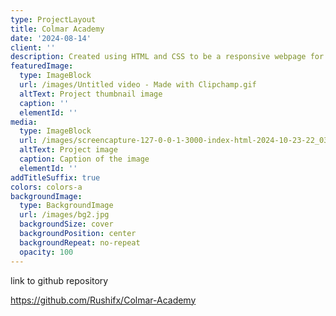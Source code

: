 ```yaml
---
type: ProjectLayout
title: Colmar Academy
date: '2024-08-14'
client: ''
description: Created using HTML and CSS to be a responsive webpage for both web and mobile
featuredImage:
  type: ImageBlock
  url: /images/Untitled video - Made with Clipchamp.gif
  altText: Project thumbnail image
  caption: ''
  elementId: ''
media:
  type: ImageBlock
  url: /images/screencapture-127-0-0-1-3000-index-html-2024-10-23-22_03_53.png
  altText: Project image
  caption: Caption of the image
  elementId: ''
addTitleSuffix: true
colors: colors-a
backgroundImage:
  type: BackgroundImage
  url: /images/bg2.jpg
  backgroundSize: cover
  backgroundPosition: center
  backgroundRepeat: no-repeat
  opacity: 100
---
```

link to github repository

<https://github.com/Rushifx/Colmar-Academy>
